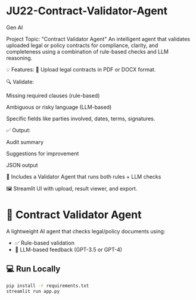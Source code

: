 # JU22-Contract-Validator-Agent
Gen AI

Project Topic: "Contract Validator Agent"
An intelligent agent that validates uploaded legal or policy contracts for compliance, clarity, and completeness using a combination of rule-based checks and LLM reasoning.

💡 Features:
📄 Upload legal contracts in PDF or DOCX format.

🔍 Validate:

Missing required clauses (rule-based)

Ambiguous or risky language (LLM-based)

Specific fields like parties involved, dates, terms, signatures.

✅ Output:

Audit summary

Suggestions for improvement

JSON output

🤖 Includes a Validator Agent that runs both rules + LLM checks

🖼️ Streamlit UI with upload, result viewer, and export.



# 🧠 Contract Validator Agent

A lightweight AI agent that checks legal/policy documents using:
- ✅ Rule-based validation
- 🤖 LLM-based feedback (GPT-3.5 or GPT-4)

## 💻 Run Locally
```bash
pip install -r requirements.txt
streamlit run app.py
